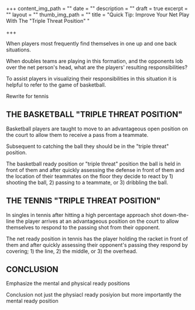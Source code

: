 +++
content_img_path = ""
date = ""
description = ""
draft = true
excerpt = ""
layout = ""
thumb_img_path = ""
title = "Quick Tip: Improve Your Net Play With The \"Triple Threat Position\" "

+++

When players most frequently find themselves in one up and one back situations.

When doubles teams are playing in this formation, and the opponents lob over the net person's head, what are the players' resulting responsibilities?

To assist players in visualizing their responsibilities in this situation it is helpful to refer to the game of basketball.

Rewrite for tennis 

## THE BASKETBALL "TRIPLE THREAT POSITION"

Basketball players are taught to move to an advantageous open position on the court to allow them to receive a pass from a teammate.

Subsequent to catching the ball they should be in the "triple threat" position.

The basketball ready position or "triple threat" position the ball is held in front of them and after quickly assessing the defense in front of them and the location of their teammates on the floor they decide to react by 1) shooting the ball, 2) passing to a teammate, or 3) dribbling the ball.

## THE TENNIS "TRIPLE THREAT POSITION"

In singles in tennis after hitting a high percentage approach shot down-the-line the player arrives at an advantageous position on the court to allow themselves to respond to the passing shot from their opponent.

The net ready position in tennis has the player holding the racket in front of them and after quickly assessing their opponent's passing they respond by covering; 1) the line,        2) the middle, or 3) the overhead.

## CONCLUSION

Emphasize the mental and physical ready positions

Conclusion not just the physiacl ready posiyion but more importantly the mental ready position